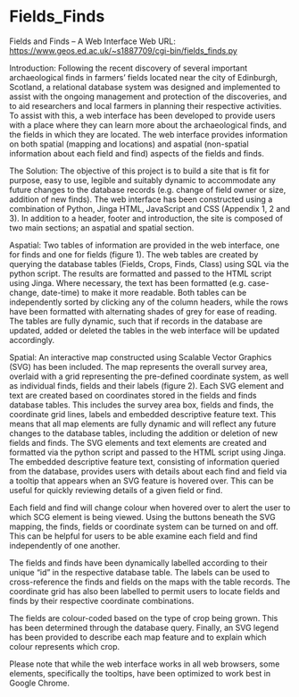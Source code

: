 # Fields_Finds
Fields and Finds – A Web Interface
Web URL: https://www.geos.ed.ac.uk/~s1887709/cgi-bin/fields_finds.py 

Introduction:
Following the recent discovery of several important archaeological finds in farmers’ fields located near the city of Edinburgh, Scotland, a relational database system was designed and implemented to assist with the ongoing management and protection of the discoveries, and to aid researchers and local farmers in planning their respective activities. To assist with this, a web interface has been developed to provide users with a place where they can learn more about the archaeological finds, and the fields in which they are located. The web interface provides information on both spatial (mapping and locations) and aspatial (non-spatial information about each field and find) aspects of the fields and finds.

The Solution:
The objective of this project is to build a site that is fit for purpose, easy to use, legible and suitably dynamic to accommodate any future changes to the database records (e.g. change of field owner or size, addition of new finds). The web interface has been constructed using a combination of Python, Jinga HTML, JavaScript and CSS (Appendix 1, 2 and 3). In addition to a header, footer and introduction, the site is composed of two main sections; an aspatial and spatial section.

Aspatial:
Two tables of information are provided in the web interface, one for finds and one for fields (figure 1). The web tables are created by querying the database tables (Fields, Crops, Finds, Class) using SQL via the python script. The results are formatted and passed to the HTML script using Jinga. Where necessary, the text has been formatted (e.g. case-change, date-time) to make it more readable.
Both tables can be independently sorted by clicking any of the column headers, while the rows have been formatted with alternating shades of grey for ease of reading. The tables are fully dynamic, such that if records in the database are updated, added or deleted the tables in the web interface will be updated accordingly.  

Spatial:
An interactive map constructed using Scalable Vector Graphics (SVG) has been included. The map represents the overall survey area, overlaid with a grid representing the pre-defined coordinate system, as well as individual finds, fields and their labels (figure 2). 
Each SVG element and text are created based on coordinates stored in the fields and finds database tables. This includes the survey area box, fields and finds, the coordinate grid lines, labels and embedded descriptive feature text. This means that all map elements are fully dynamic and will reflect any future changes to the database tables, including the addition or deletion of new fields and finds.  The SVG elements and text elements are created and formatted via the python script and passed to the HTML script using Jinga.
The embedded descriptive feature text, consisting of information queried from the database, provides users with details about each find and field via a tooltip that appears when an SVG feature is hovered over. This can be useful for quickly reviewing details of a given field or find. 

Each field and find will change colour when hovered over to alert the user to which SCG element is being viewed. Using the buttons beneath the SVG mapping, the finds, fields or coordinate system can be turned on and off.  This can be helpful for users to be able examine each field and find independently of one another.  

The fields and finds have been dynamically labelled according to their unique “id” in the respective database table. The labels can be used to cross-reference the finds and fields on the maps with the table records. The coordinate grid has also been labelled to permit users to locate fields and finds by their respective coordinate combinations.

The fields are colour-coded based on the type of crop being grown. This has been determined through the database query. Finally, an SVG legend has been provided to describe each map feature and to explain which colour represents which crop.

Please note that while the web interface works in all web browsers, some elements, specifically the tooltips, have been optimized to work best in Google Chrome.
